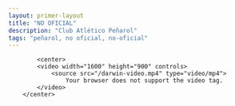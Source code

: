 ```yaml
---
layout: primer-layout
title: "NO OFICIAL"
description: "Club Atlético Peñarol"
tags: "peñarol, no oficial, no-oficial"
---
```


    		<center>
			<video width="1600" height="900" controls>
  				<source src="/darwin-video.mp4" type="video/mp4">
					Your browser does not support the video tag.
			</video>
		</center>
